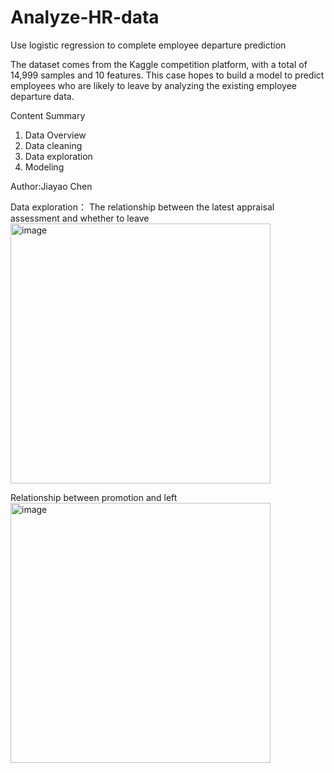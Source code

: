 # Analyze-HR-data
Use logistic regression to complete employee departure prediction

The dataset comes from the Kaggle competition platform, with a total of 14,999 samples and 10 features. 
This case hopes to build a model to predict employees who are likely to leave by analyzing the existing employee departure data.

Content Summary

1. Data Overview
2. Data cleaning
3. Data exploration
4. Modeling

Author:Jiayao Chen

Data exploration：
The relationship between the latest appraisal assessment and whether to leave
<img width="416" alt="image" src="https://user-images.githubusercontent.com/63980382/226437346-5e95da63-62cd-4c3e-9cd7-3c3566756dfd.png">

Relationship between promotion and left
<img width="416" alt="image" src="https://user-images.githubusercontent.com/63980382/226437536-d1703863-1764-46b8-bbe4-cfd16fe254b7.png">


